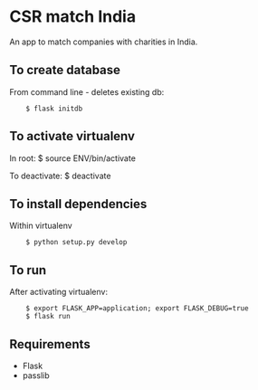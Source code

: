 # CSR match India #

An app to match companies with charities in India.

## To create database ##
From command line - deletes existing db:

        $ flask initdb

## To activate virtualenv ##
In root:
        $ source ENV/bin/activate

To deactivate:
        $ deactivate

## To install dependencies ##
Within virtualenv

        $ python setup.py develop
        
## To run ##
After activating virtualenv:

        $ export FLASK_APP=application; export FLASK_DEBUG=true
        $ flask run

## Requirements ##
- Flask
- passlib
